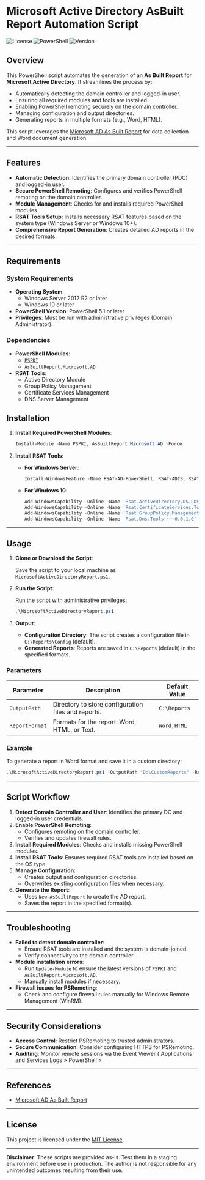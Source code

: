 
# Microsoft Active Directory AsBuilt Report Automation Script

![License](https://img.shields.io/badge/license-MIT-blue.svg)
![PowerShell](https://img.shields.io/badge/powershell-5.1%2B-blue.svg)
![Version](https://img.shields.io/badge/version-1.0.0-green.svg)

## Overview

This PowerShell script automates the generation of an **As Built Report** for **Microsoft Active Directory**. It streamlines the process by:

- Automatically detecting the domain controller and logged-in user.
- Ensuring all required modules and tools are installed.
- Enabling PowerShell remoting securely on the domain controller.
- Managing configuration and output directories.
- Generating reports in multiple formats (e.g., Word, HTML).

This script leverages the [Microsoft AD As Built Report](https://github.com/AsBuiltReport/AsBuiltReport.Microsoft.AD#readme) for data collection and Word document generation.

---

## Features

- **Automatic Detection**: Identifies the primary domain controller (PDC) and logged-in user.
- **Secure PowerShell Remoting**: Configures and verifies PowerShell remoting on the domain controller.
- **Module Management**: Checks for and installs required PowerShell modules.
- **RSAT Tools Setup**: Installs necessary RSAT features based on the system type (Windows Server or Windows 10+).
- **Comprehensive Report Generation**: Creates detailed AD reports in the desired formats.

---

## Requirements

### System Requirements

- **Operating System**:
  - Windows Server 2012 R2 or later
  - Windows 10 or later
- **PowerShell Version**: PowerShell 5.1 or later
- **Privileges**: Must be run with administrative privileges (Domain Administrator).

### Dependencies

- **PowerShell Modules**:
  - [`PSPKI`](https://www.powershellgallery.com/packages/PSPKI)
  - [`AsBuiltReport.Microsoft.AD`](https://github.com/AsBuiltReport/AsBuiltReport.Microsoft.AD)
- **RSAT Tools**:
  - Active Directory Module
  - Group Policy Management
  - Certificate Services Management
  - DNS Server Management

## Installation

1. **Install Required PowerShell Modules**:

   ```powershell
   Install-Module -Name PSPKI, AsBuiltReport.Microsoft.AD -Force
   ```

2. **Install RSAT Tools**:

   - **For Windows Server**:

     ```powershell
     Install-WindowsFeature -Name RSAT-AD-PowerShell, RSAT-ADCS, RSAT-ADCS-Mgmt, RSAT-DNS-Server, GPMC -IncludeAllSubFeature
     ```

   - **For Windows 10**:

     ```powershell
     Add-WindowsCapability -Online -Name 'Rsat.ActiveDirectory.DS-LDS.Tools~~~~0.0.1.0'
     Add-WindowsCapability -Online -Name 'Rsat.CertificateServices.Tools~~~~0.0.1.0'
     Add-WindowsCapability -Online -Name 'Rsat.GroupPolicy.Management.Tools~~~~0.0.1.0'
     Add-WindowsCapability -Online -Name 'Rsat.Dns.Tools~~~~0.0.1.0'
     ```

---

## Usage

1. **Clone or Download the Script**:

   Save the script to your local machine as `MicrosoftActiveDirectoryReport.ps1`.

2. **Run the Script**:

   Run the script with administrative privileges:

   ```powershell
   .\MicrosoftActiveDirectoryReport.ps1
   ```

3. **Output**:

   - **Configuration Directory**: The script creates a configuration file in `C:\Reports\Config` (default).
   - **Generated Reports**: Reports are saved in `C:\Reports` (default) in the specified formats.

### Parameters

| Parameter      | Description                                         | Default Value |
|----------------|-----------------------------------------------------|---------------|
| `OutputPath`   | Directory to store configuration files and reports. | `C:\Reports` |
| `ReportFormat` | Formats for the report: Word, HTML, or Text.        | `Word,HTML`  |

### Example

To generate a report in Word format and save it in a custom directory:

```powershell
.\MicrosoftActiveDirectoryReport.ps1 -OutputPath "D:\CustomReports" -ReportFormat "Word"
```

---

## Script Workflow

1. **Detect Domain Controller and User**: Identifies the primary DC and logged-in user credentials.
2. **Enable PowerShell Remoting**:
   - Configures remoting on the domain controller.
   - Verifies and updates firewall rules.
3. **Install Required Modules**: Checks and installs missing PowerShell modules.
4. **Install RSAT Tools**: Ensures required RSAT tools are installed based on the OS type.
5. **Manage Configuration**:
   - Creates output and configuration directories.
   - Overwrites existing configuration files when necessary.
6. **Generate the Report**:
   - Uses `New-AsBuiltReport` to create the AD report.
   - Saves the report in the specified format(s).

---

## Troubleshooting

- **Failed to detect domain controller**:
  - Ensure RSAT tools are installed and the system is domain-joined.
  - Verify connectivity to the domain controller.
- **Module installation errors**:
  - Run `Update-Module` to ensure the latest versions of `PSPKI` and `AsBuiltReport.Microsoft.AD`.
  - Manually install modules if necessary.
- **Firewall issues for PSRemoting**:
  - Check and configure firewall rules manually for Windows Remote Management (WinRM).

---

## Security Considerations

- **Access Control**: Restrict PSRemoting to trusted administrators.
- **Secure Communication**: Consider configuring HTTPS for PSRemoting.
- **Auditing**: Monitor remote sessions via the Event Viewer (`Applications and Services Logs > PowerShell > 

---

## References
- [Microsoft AD As Built Report](https://github.com/AsBuiltReport/AsBuiltReport.Microsoft.AD#readme)

---

## License

This project is licensed under the [MIT License](https://opensource.org/licenses/MIT).

---

**Disclaimer**: These scripts are provided as-is. Test them in a staging environment before use in production. The author is not responsible for any unintended outcomes resulting from their use.

